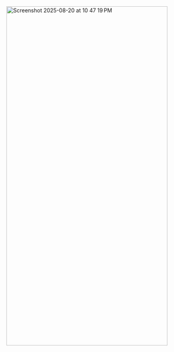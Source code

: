 <img width="422" height="885" alt="Screenshot 2025-08-20 at 10 47 19 PM" src="https://github.com/user-attachments/assets/5683acfc-18f1-45ee-961b-4e02a43683ad" />
